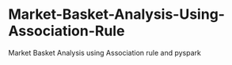 # Market-Basket-Analysis-Using-Association-Rule
Market Basket Analysis using Association rule and pyspark
